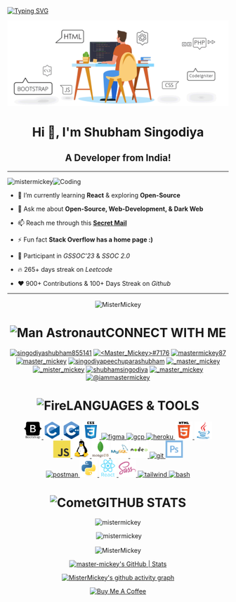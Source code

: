 [![Typing SVG](https://readme-typing-svg.demolab.com?font=Zilla+Slab&size=100&weight=600&pause=1000&color=19E7FF&center=true&width=2000&height=200&lines=Front-end+Developer;Open-Source+Contributor;Hackathon+Enthusiast;Deep+Web+Surfer;Problem+Solver)](https://git.io/typing-svg)

![MasterHead](/head.gif)


<h1 align="center">Hi 👋, I'm Shubham Singodiya</h1>
<h2 align="center">A Developer from India!</h2><hr>
<img align="right" alt="Coding" width="400" src="https://cdn.dribbble.com/users/1162077/screenshots/3848914/programmer.gif">
<p align="left"> <img src="https://komarev.com/ghpvc/?username=mistermickey&label=Profile%20views&color=0e75b6&style=flat" alt="mistermickey" /> </p>


- 🌱 I’m currently learning **React** & exploring **Open-Source**

- 💬 Ask me about **Open-Source, Web-Development, & Dark Web** 

- 📫 Reach me through this <a href="mailto:singodiyapeechuparashubham.com"><strong>Secret Mail</strong></a>

- ⚡ Fun fact **Stack Overflow has a home page :)**

- 👤 Participant in *GSSOC'23* & *SSOC 2.0*

- 🔥 265+ days streak on *Leetcode*

- ❤️ 900+ Contributions & 100+ Days Streak on *Github*

<hr>
<div align="center"><p><img align="center" src="https://github-profile-trophy.vercel.app/?username=MisterMickey&theme=onedark" alt="MisterMickey"></p></div>

<div align="center" >
<h1> <img src="https://raw.githubusercontent.com/Tarikul-Islam-Anik/Animated-Fluent-Emojis/master/Emojis/People/Man%20Astronaut.png" alt="Man Astronaut" width="50" height="50" />CONNECT WITH ME</h1>
 </div>

<p align="center">
<a href="https://linkedin.com/in/singodiyashubham855141" target="blank"><img align="center" src="https://raw.githubusercontent.com/rahuldkjain/github-profile-readme-generator/master/src/images/icons/Social/linked-in-alt.svg" alt="singodiyashubham855141" height="30" width="40" /></a>
<a href="https://discord.gg/<Master_Mickey>#7176" target="blank"><img align="center" src="https://raw.githubusercontent.com/rahuldkjain/github-profile-readme-generator/master/src/images/icons/Social/discord.svg" alt="<Master_Mickey>#7176" height="30" width="40" /></a>
<a href="https://www.hackerrank.com/mastermickey87" target="blank"><img align="center" src="https://raw.githubusercontent.com/rahuldkjain/github-profile-readme-generator/master/src/images/icons/Social/hackerrank.svg" alt="mastermickey87" height="30" width="40" /></a>
<a href="https://www.leetcode.com/master_mickey" target="blank"><img align="center" src="https://raw.githubusercontent.com/rahuldkjain/github-profile-readme-generator/master/src/images/icons/Social/leet-code.svg" alt="master_mickey" height="30" width="40" /></a>
<a href="https://auth.geeksforgeeks.org/user/singodiyapeechuparashubham" target="blank"><img align="center" src="https://raw.githubusercontent.com/rahuldkjain/github-profile-readme-generator/master/src/images/icons/Social/geeks-for-geeks.svg" alt="singodiyapeechuparashubham" height="30" width="40" /></a>
  <a href="https://dev.to/_master_mickey" target="blank"><img align="center" src="https://raw.githubusercontent.com/rahuldkjain/github-profile-readme-generator/master/src/images/icons/Social/devto.svg" alt="_master_mickey" height="30" width="40" /></a>
<a href="https://twitter.com/_mister_mickey" target="blank"><img align="center" src="https://raw.githubusercontent.com/rahuldkjain/github-profile-readme-generator/master/src/images/icons/Social/twitter.svg" alt="_mister_mickey" height="30" width="40" /></a>
<a href="https://kaggle.com/shubhamsingodiya" target="blank"><img align="center" src="https://raw.githubusercontent.com/rahuldkjain/github-profile-readme-generator/master/src/images/icons/Social/kaggle.svg" alt="shubhamsingodiya" height="30" width="40" /></a>
<a href="https://instagram.com/_master_mickey" target="blank"><img align="center" src="https://raw.githubusercontent.com/rahuldkjain/github-profile-readme-generator/master/src/images/icons/Social/instagram.svg" alt="_master_mickey" height="30" width="40" /></a>
<a href="https://hashnode.com/@iammastermickey" target="blank"><img align="center" src="https://raw.githubusercontent.com/rahuldkjain/github-profile-readme-generator/master/src/images/icons/Social/hashnode.svg" alt="@iammastermickey" height="30" width="40" /></a>
</p>

<div align="center" >
<h1> <img src="https://raw.githubusercontent.com/Tarikul-Islam-Anik/Animated-Fluent-Emojis/master/Emojis/Travel%20and%20places/Fire.png" alt="Fire" width="50" height="50" />LANGUAGES & TOOLS</h1>
 </div>


<p align="center"> <a href="https://getbootstrap.com" target="_blank" rel="noreferrer"> <img src="https://raw.githubusercontent.com/devicons/devicon/master/icons/bootstrap/bootstrap-plain-wordmark.svg" alt="bootstrap" width="40" height="40"/> </a> <a href="https://www.cprogramming.com/" target="_blank" rel="noreferrer"> <img src="https://raw.githubusercontent.com/devicons/devicon/master/icons/c/c-original.svg" alt="c" width="40" height="40"/> </a> <a href="https://www.w3schools.com/cpp/" target="_blank" rel="noreferrer"> <img src="https://raw.githubusercontent.com/devicons/devicon/master/icons/cplusplus/cplusplus-original.svg" alt="cplusplus" width="40" height="40"/> </a> <a href="https://www.w3schools.com/css/" target="_blank" rel="noreferrer"> <img src="https://raw.githubusercontent.com/devicons/devicon/master/icons/css3/css3-original-wordmark.svg" alt="css3" width="40" height="40"/> </a>  <a href="https://www.figma.com/" target="_blank" rel="noreferrer"> <img src="https://www.vectorlogo.zone/logos/figma/figma-icon.svg" alt="figma" width="40" height="40"/> </a> <a href="https://cloud.google.com" target="_blank" rel="noreferrer"> <img src="https://www.vectorlogo.zone/logos/google_cloud/google_cloud-icon.svg" alt="gcp" width="40" height="40"/> </a>  <a href="https://heroku.com" target="_blank" rel="noreferrer"> <img src="https://www.vectorlogo.zone/logos/heroku/heroku-icon.svg" alt="heroku" width="40" height="40"/> </a> <a href="https://www.w3.org/html/" target="_blank" rel="noreferrer"> <img src="https://raw.githubusercontent.com/devicons/devicon/master/icons/html5/html5-original-wordmark.svg" alt="html5" width="40" height="40"/> </a> <a href="https://www.java.com" target="_blank" rel="noreferrer"> <img src="https://raw.githubusercontent.com/devicons/devicon/master/icons/java/java-original.svg" alt="java" width="40" height="40"/> </a> <a href="https://developer.mozilla.org/en-US/docs/Web/JavaScript" target="_blank" rel="noreferrer"> <br><img src="https://raw.githubusercontent.com/devicons/devicon/master/icons/javascript/javascript-original.svg" alt="javascript" width="40" height="40"/> </a> <a href="https://www.linux.org/" target="_blank" rel="noreferrer"> <img src="https://raw.githubusercontent.com/devicons/devicon/master/icons/linux/linux-original.svg" alt="linux" width="40" height="40"/> </a> <a href="https://www.mongodb.com/" target="_blank" rel="noreferrer"> <img src="https://raw.githubusercontent.com/devicons/devicon/master/icons/mongodb/mongodb-original-wordmark.svg" alt="mongodb" width="40" height="40"/> </a> <a href="https://www.mysql.com/" target="_blank" rel="noreferrer"> <img src="https://raw.githubusercontent.com/devicons/devicon/master/icons/mysql/mysql-original-wordmark.svg" alt="mysql" width="40" height="40"/> </a> <a href="https://nodejs.org" target="_blank" rel="noreferrer"> <img src="https://raw.githubusercontent.com/devicons/devicon/master/icons/nodejs/nodejs-original-wordmark.svg" alt="nodejs" width="40" height="40"/> </a><a href="https://git-scm.com/" target="_blank" rel="noreferrer"> <img src="https://www.vectorlogo.zone/logos/git-scm/git-scm-icon.svg" alt="git" width="40" height="40"/> </a> <a href="https://www.photoshop.com/en" target="_blank" rel="noreferrer"> <img src="https://raw.githubusercontent.com/devicons/devicon/master/icons/photoshop/photoshop-line.svg" alt="photoshop" width="40" height="40"/> </a> <a href="https://postman.com" target="_blank" rel="noreferrer"><br> <img src="https://www.vectorlogo.zone/logos/getpostman/getpostman-icon.svg" alt="postman" width="40" height="40"/> </a> <a href="https://www.python.org" target="_blank" rel="noreferrer"> <img src="https://raw.githubusercontent.com/devicons/devicon/master/icons/python/python-original.svg" alt="python" width="40" height="40"/> </a> <a href="https://reactjs.org/" target="_blank" rel="noreferrer"> <img src="https://raw.githubusercontent.com/devicons/devicon/master/icons/react/react-original-wordmark.svg" alt="react" width="40" height="40"/> </a> <a href="https://sass-lang.com" target="_blank" rel="noreferrer"> <img src="https://raw.githubusercontent.com/devicons/devicon/master/icons/sass/sass-original.svg" alt="sass" width="40" height="40"/> </a> <a href="https://tailwindcss.com/" target="_blank" rel="noreferrer"> <img src="https://www.vectorlogo.zone/logos/tailwindcss/tailwindcss-icon.svg" alt="tailwind" width="40" height="40"/> </a><a href="https://www.gnu.org/software/bash/" target="_blank" rel="noreferrer"> <img src="https://www.vectorlogo.zone/logos/gnu_bash/gnu_bash-icon.svg" alt="bash" width="40" height="40"/> </a></p>


<div align="center"><h1> <img src="https://raw.githubusercontent.com/Tarikul-Islam-Anik/Animated-Fluent-Emojis/master/Emojis/Travel%20and%20places/Comet.png" alt="Comet" width="50" height="50" />GITHUB STATS</h1> </div>

<div align="center"><p><img src="https://github-readme-stats.vercel.app/api/top-langs?username=mistermickey&show_icons=true&locale=en&layout=compact" alt="mistermickey"/></p>
<div align="center"><p>&nbsp;<img src="https://github-readme-stats.vercel.app/api?username=mistermickey&show_icons=true&locale=en" alt="mistermickey" /></p>
<div align="center"><p><img align="center" src="https://github-readme-streak-stats.herokuapp.com/?user=MisterMickey&" alt="MisterMickey"/></p>

[![master-mickey's GitHub | Stats](https://stats.quine.sh/master-mickey/github?theme=dark)](https://quine.sh?utm_source=widgets&utm_campaign=master-mickey) </div>

[![MisterMickey's github activity graph](https://github-readme-activity-graph.vercel.app/graph?username=MisterMickey&theme=react-dark)](https://github.com/ashutosh00710/github-readme-activity-graph)

<div align="center"><a href="https://www.buymeacoffee.com/mastermickey" target="_blank"><img src="https://cdn.buymeacoffee.com/buttons/v2/default-yellow.png" alt="Buy Me A Coffee" style="height: 60px !important;width: 217px !important;" ></a></div>


